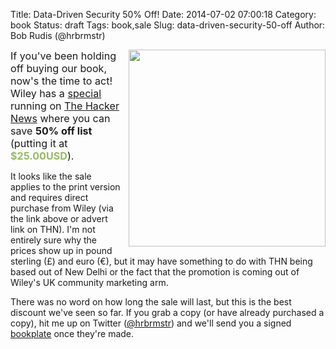 Title: Data-Driven Security 50% Off!
Date: 2014-07-02 07:00:18
Category: book
Status: draft
Tags: book,sale
Slug: data-driven-security-50-off
Author: Bob Rudis (@hrbrmstr)

<a class="mag" href="http://media.wiley.com/assets/7255/27/Data-Driven_Security-jacket.jpeg"><img style="max-width:100%; padding-left:10px; float:right" width="315" src="http://media.wiley.com/assets/7255/27/Data-Driven_Security-jacket.jpeg"/></a>

<span style="font-size:115%">If you've been holding off buying our book, now's the time to act! Wiley has a [special](http://www.wiley.com/WileyCDA/Section/id-822240.html) running on [The Hacker News](http://thehackernews.com/) where you can save **50% off list** (putting it at <span style="color:#94bb5f;font-weight:bold">$25.00USD</span>).</span>

It looks like the sale applies to the print version and requires direct purchase from Wiley (via the link above or advert link on THN). I'm not entirely sure why the prices show up in pound sterling (£) and euro (€), but it may have something to do with THN being based out of New Delhi or the fact that the promotion is coming out of Wiley's UK community marketing arm.

There was no word on how long the sale will last, but this is the best discount we've seen so far. If you grab a copy (or have already purchased a copy), hit me up on Twitter ([@hrbrmstr](http://twitter.com/hrbrmstr)) and we'll send you a signed [bookplate](http://en.wikipedia.org/wiki/Bookplate) once they're made.